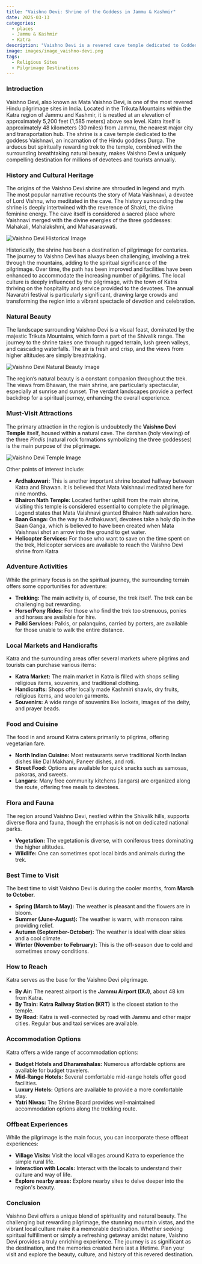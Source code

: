 ```yaml
---
title: "Vaishno Devi: Shrine of the Goddess in Jammu & Kashmir"
date: 2025-03-13
categories:
  - places
  - Jammu & Kashmir
  - Katra
description: "Vaishno Devi is a revered cave temple dedicated to Goddess Vaishnavi, nestled in the Trikona Hills near Katra, Jammu & Kashmir. It is one of India's most significant pilgrimage sites, attracting devotees who ascend through the holy town of Kailashnath. The shrine is celebrated for its spiritual significance and breathtaking mountainous vistas."
image: images/image_vaishno-devi.png
tags: 
  - Religious Sites
  - Pilgrimage Destinations
---
```



### **Introduction**

Vaishno Devi, also known as Mata Vaishno Devi, is one of the most revered Hindu pilgrimage sites in India. Located in the Trikuta Mountains within the Katra region of Jammu and Kashmir, it is nestled at an elevation of approximately 5,200 feet (1,585 meters) above sea level. Katra itself is approximately 48 kilometers (30 miles) from Jammu, the nearest major city and transportation hub. The shrine is a cave temple dedicated to the goddess Vaishnavi, an incarnation of the Hindu goddess Durga. The arduous but spiritually rewarding trek to the temple, combined with the surrounding breathtaking natural beauty, makes Vaishno Devi a uniquely compelling destination for millions of devotees and tourists annually.

### **History and Cultural Heritage**

The origins of the Vaishno Devi shrine are shrouded in legend and myth. The most popular narrative recounts the story of Mata Vaishnavi, a devotee of Lord Vishnu, who meditated in the cave. The history surrounding the shrine is deeply intertwined with the reverence of Shakti, the divine feminine energy. The cave itself is considered a sacred place where Vaishnavi merged with the divine energies of the three goddesses: Mahakali, Mahalakshmi, and Mahasaraswati.

<img src="placeholder_vaishno_devi_history.jpg" alt="Vaishno Devi Historical Image">

Historically, the shrine has been a destination of pilgrimage for centuries. The journey to Vaishno Devi has always been challenging, involving a trek through the mountains, adding to the spiritual significance of the pilgrimage. Over time, the path has been improved and facilities have been enhanced to accommodate the increasing number of pilgrims. The local culture is deeply influenced by the pilgrimage, with the town of Katra thriving on the hospitality and service provided to the devotees. The annual Navaratri festival is particularly significant, drawing large crowds and transforming the region into a vibrant spectacle of devotion and celebration.

### **Natural Beauty**

The landscape surrounding Vaishno Devi is a visual feast, dominated by the majestic Trikuta Mountains, which form a part of the Shivalik range. The journey to the shrine takes one through rugged terrain, lush green valleys, and cascading waterfalls. The air is fresh and crisp, and the views from higher altitudes are simply breathtaking.

<img src="placeholder_vaishno_devi_scenery.jpg" alt="Vaishno Devi Natural Beauty Image">

The region’s natural beauty is a constant companion throughout the trek. The views from Bhawan, the main shrine, are particularly spectacular, especially at sunrise and sunset. The verdant landscapes provide a perfect backdrop for a spiritual journey, enhancing the overall experience.

### **Must-Visit Attractions**

The primary attraction in the region is undoubtedly the **Vaishno Devi Temple** itself, housed within a natural cave. The darshan (holy viewing) of the three *Pindis* (natural rock formations symbolizing the three goddesses) is the main purpose of the pilgrimage.

<img src="placeholder_vaishno_devi_cave.jpg" alt="Vaishno Devi Temple Image">

Other points of interest include:

*   **Ardhakuwari:** This is another important shrine located halfway between Katra and Bhawan. It is believed that Mata Vaishnavi meditated here for nine months.
*   **Bhairon Nath Temple:** Located further uphill from the main shrine, visiting this temple is considered essential to complete the pilgrimage. Legend states that Mata Vaishnavi granted Bhairon Nath salvation here.
*   **Baan Ganga:** On the way to Ardhakuwari, devotees take a holy dip in the Baan Ganga, which is believed to have been created when Mata Vaishnavi shot an arrow into the ground to get water.
*   **Helicopter Services:** For those who want to save on the time spent on the trek, Helicopter services are available to reach the Vaishno Devi shrine from Katra

### **Adventure Activities**

While the primary focus is on the spiritual journey, the surrounding terrain offers some opportunities for adventure:

*   **Trekking:** The main activity is, of course, the trek itself. The trek can be challenging but rewarding.
*   **Horse/Pony Rides:** For those who find the trek too strenuous, ponies and horses are available for hire.
*   **Palki Services:** Palkis, or palanquins, carried by porters, are available for those unable to walk the entire distance.

### **Local Markets and Handicrafts**

Katra and the surrounding areas offer several markets where pilgrims and tourists can purchase various items:

*   **Katra Market:** The main market in Katra is filled with shops selling religious items, souvenirs, and traditional clothing.
*   **Handicrafts:** Shops offer locally made Kashmiri shawls, dry fruits, religious items, and woolen garments.
*   **Souvenirs:** A wide range of souvenirs like lockets, images of the deity, and prayer beads.

### **Food and Cuisine**

The food in and around Katra caters primarily to pilgrims, offering vegetarian fare.

*   **North Indian Cuisine:** Most restaurants serve traditional North Indian dishes like Dal Makhani, Paneer dishes, and roti.
*   **Street Food:** Options are available for quick snacks such as samosas, pakoras, and sweets.
*   **Langars:** Many free community kitchens (langars) are organized along the route, offering free meals to devotees.

### **Flora and Fauna**

The region around Vaishno Devi, nestled within the Shivalik hills, supports diverse flora and fauna, though the emphasis is not on dedicated national parks.

*   **Vegetation:** The vegetation is diverse, with coniferous trees dominating the higher altitudes.
*   **Wildlife:** One can sometimes spot local birds and animals during the trek.

### **Best Time to Visit**

The best time to visit Vaishno Devi is during the cooler months, from **March to October**.

*   **Spring (March to May):** The weather is pleasant and the flowers are in bloom.
*   **Summer (June-August):** The weather is warm, with monsoon rains providing relief.
*   **Autumn (September-October):** The weather is ideal with clear skies and a cool climate.
*   **Winter (November to February):** This is the off-season due to cold and sometimes snowy conditions.

### **How to Reach**

Katra serves as the base for the Vaishno Devi pilgrimage.

*   **By Air:** The nearest airport is the **Jammu Airport (IXJ)**, about 48 km from Katra.
*   **By Train:** **Katra Railway Station (KRT)** is the closest station to the temple.
*   **By Road:** Katra is well-connected by road with Jammu and other major cities. Regular bus and taxi services are available.

### **Accommodation Options**

Katra offers a wide range of accommodation options:

*   **Budget Hotels and Dharamshalas:** Numerous affordable options are available for budget travelers.
*   **Mid-Range Hotels:** Several comfortable mid-range hotels offer good facilities.
*   **Luxury Hotels:** Options are available to provide a more comfortable stay.
*   **Yatri Niwas:** The Shrine Board provides well-maintained accommodation options along the trekking route.

### **Offbeat Experiences**

While the pilgrimage is the main focus, you can incorporate these offbeat experiences:

*   **Village Visits:** Visit the local villages around Katra to experience the simple rural life.
*   **Interaction with Locals:** Interact with the locals to understand their culture and way of life.
*   **Explore nearby areas:** Explore nearby sites to delve deeper into the region's beauty.

### **Conclusion**

Vaishno Devi offers a unique blend of spirituality and natural beauty. The challenging but rewarding pilgrimage, the stunning mountain vistas, and the vibrant local culture make it a memorable destination. Whether seeking spiritual fulfillment or simply a refreshing getaway amidst nature, Vaishno Devi provides a truly enriching experience. The journey is as significant as the destination, and the memories created here last a lifetime. Plan your visit and explore the beauty, culture, and history of this revered destination.


